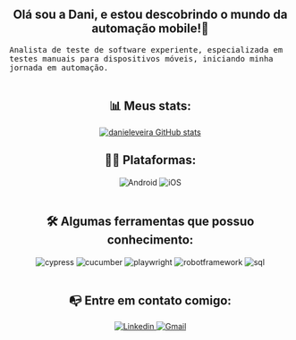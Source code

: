 ### <h2 align="center" dir="auto"> Olá sou a Dani, e estou descobrindo o mundo da automação mobile!👋</h2>
<p align="letf" dir="auto">
  <samp>Analista de teste de software experiente, especializada em testes manuais para dispositivos móveis, iniciando minha jornada em automação.</samp><br><br>

<div align="Center">
  <h2>📊 Meus stats:</h2>
  <a href="https://github.com/danielevieira/github-readme-stats">
    <img src="https://github-readme-stats.vercel.app/api?username=danielevieira&hide=contribs&theme=radical&show_icons=true" alt="danieleveira GitHub stats">
  </a>


#### <h2 align="center" dir="auto">👩‍💻 Plataformas: </h2>
<div align="center"><div style="display: inline_block">
<img align="center" alt="Android" src="<link rel="stylesheet" href="https://img.shields.io/badge/Android-3DDC84?style=for-the-badge&logo=android&logoColor=white"/>
<img align="center" alt="iOS" src="<link rel="stylesheet" href="https://cdn.jsdelivr.net/gh/devicons/devicon@v2.15.1/devicon.min.css"/>  
</div></div><br>

          
          

#### <h2 align="center" dir="auto">🛠️ Algumas ferramentas que possuo conhecimento: </h2>
<div align="center"><div style="display: inline_block">
<img align="center" alt="cypress" src="https://img.shields.io/badge/Cypress-17202C?style=for-the-badge&logo=cypress&logoColor=white"/>
<img align="center" alt="cucumber" src="https://img.shields.io/badge/Cucumber-43B02A?style=for-the-badge&logo=cucumber&logoColor=white"/>
<img align="center" alt="playwright" src="https://img.shields.io/badge/Playwright-45ba4b?style=for-the-badge&logo=Playwright&logoColor=white"/>
<img align="center" alt="robotframework" src="https://img.shields.io/badge/Robot%20Framework-000000?style=for-the-badge&logo=robot-framework&logoColor=white"/>
<img align="center" alt="sql" src="https://img.shields.io/badge/Microsoft_SQL_Server-CC2927?style=for-the-badge&logo=microsoft-sql-server&logoColor=white"/>
</div></div><br>



#### <h2 align="center" dir="auto">📭 Entre em contato comigo: </h2>
<div align="center">
  <a href="https://www.linkedin.com/in/giulianni/">
    <img src="https://img.shields.io/badge/LinkedIn-0077B5?style=for-the-badge&logo=linkedin&logoColor=white" alt="Linkedin">
  </a>
  <a href="mailto:giulianni.oliveira@outlook.com?subject=Ola%20Giulianni,%20Venho%20do%20Github">
    <img src="https://img.shields.io/badge/Gmail-D14836?style=for-the-badge&logo=gmail&logoColor=white" alt="Gmail">
  </a>
</div>
